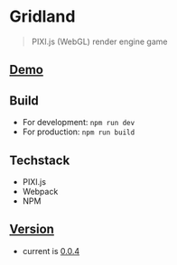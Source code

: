# Gridland
> PIXI.js (WebGL) render engine game

## [Demo](https://asherjingkongchen.github.io/gridland/)

## Build

- For development: `npm run dev`
- For production: `npm run build`

## Techstack

- PIXI.js
- Webpack
- NPM

## [Version](doc/version.md)

- current is [0.0.4](doc/version.md#004)
